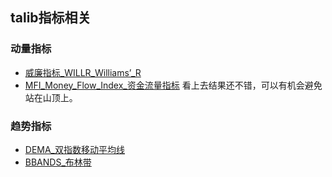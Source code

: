 ## talib指标相关

### 动量指标

* [威廉指标_WILLR_Williams’_R](指标相关性测试_动量指标_威廉指标_WILLR_Williams’_R.ipynb)
* [MFI_Money_Flow_Index_资金流量指标](指标相关性测试_动量指标_MFI_Money_Flow_Index_资金流量指标.ipynb) 看上去结果还不错，可以有机会避免站在山顶上。

### 趋势指标

* [DEMA_双指数移动平均线](指标相关性测试_趋势性指标_DEMA_双指数移动平均线.ipynb)
* [BBANDS_布林带](指标相关性测试_趋势性指标_布林带_BBANDS.ipynb)
